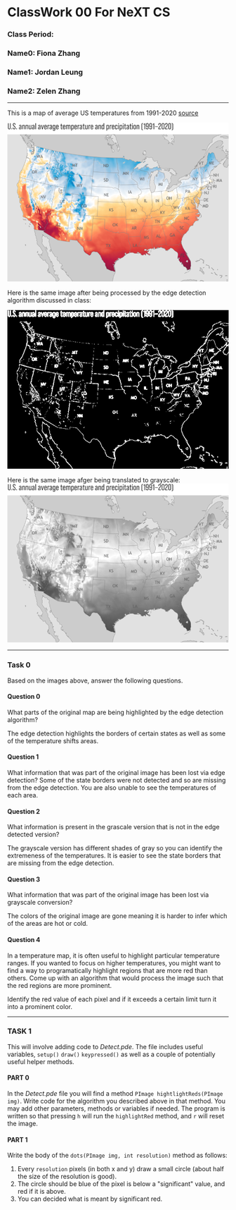 # ClassWork 00 For NeXT CS
### Class Period:
### Name0: Fiona Zhang
### Name1: Jordan Leung
### Name2: Zelen Zhang
---

This is a map of average US temperatures from 1991-2020 [source](https://www.climate.gov/sites/default/files/2021-10/Normals_TotalPrecipAvgTemp_Annual_1991-2020_continuous_1400x2193.png)

![temp_map](Detect/data/us-temps.png)

Here is the same image after being processed by the edge detection algorithm discussed in class:

![temp_map_edge](Detect/data/us-temps-edge.png)

Here is the same image afger being translated to grayscale:
![temp_map_gray](Detect/data/us-temps-gray.png)

---

### Task 0

Based on the images above, answer the following questions.

#### Question 0
What parts of the original map are being highlighted by the edge detection algorithm?

The edge detection highlights the borders of certain states as well as some of the temperature shifts areas. 

#### Question 1
What information that was part of the original image has been lost via edge detection?
Some of the state borders were not detected and so are missing from the edge detection. You are also unable to see the temperatures of each area. 

#### Question 2
What information is present in the grascale version that is not in the edge detected version?

The grayscale version has different shades of gray so you can identify the extremeness of the temperatures. It is easier to see the state borders that are missing from the edge detection. 

#### Question 3
What information that was part of the original image has been lost via grayscale conversion?

The colors of the original image are gone meaning it is harder to infer which of the areas are hot or cold. 

#### Question 4
In a temperature map, it is often useful to highlight particular temperature ranges. If you wanted to focus on higher temperatures, you might want to find a way to programatically highlight regions that are more red than others. Come up with an algorithm that would process the image such that the red regions are more prominent.

Identify the red value of each pixel and if it exceeds a certain limit turn it into a prominent color. 

---

### TASK 1
This will involve adding code to _Detect.pde_. The file includes useful variables, `setup()` `draw()` `keypressed()` as well as a couple of potentially useful helper methods.

#### PART 0
In the _Detect.pde_ file you will find a method `PImage hightlightReds(PImage img)`. Write code for the algorithm you described above in that method. You may add other parameters, methods or variables if needed. The program is written so that pressing `h` will run the `highlightRed` method, and `r` will reset the image.

#### PART 1
Write the body of the `dots(PImage img, int resolution)` method as follows:
1. Every `resolution` pixels (in both x and y) draw a small circle (about half the size of the resolution is good).
2. The circle should be blue of the pixel is below a "significant" value, and red if it is above.
3. You can decided what is meant by significant red.




